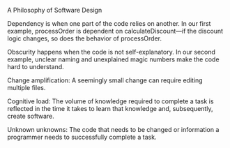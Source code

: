 A Philosophy of Software Design


Dependency is when one part of the code relies on another. In our first example, processOrder is dependent on calculateDiscount—if the discount logic changes, so does the behavior of processOrder.

Obscurity happens when the code is not self-explanatory. In our second example, unclear naming and unexplained magic numbers make the code hard to understand.


Change amplification: A seemingly small change can require
editing multiple files.


Cognitive load: The volume of knowledge required to complete a
task is reflected in the time it takes to learn that knowledge and,
subsequently, create software.


Unknown unknowns: The code that needs to be changed or
information a programmer needs to successfully complete a task.



